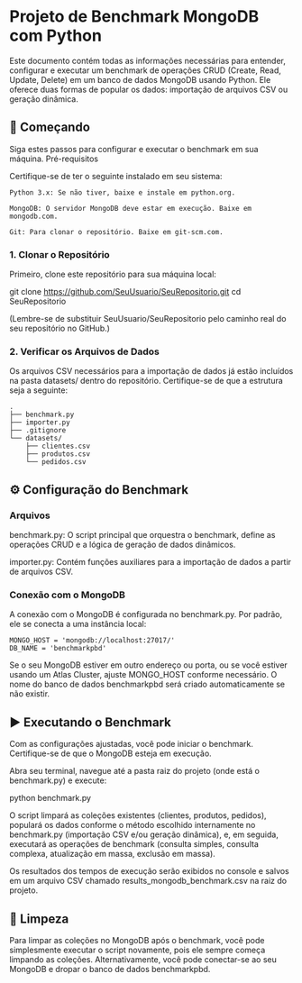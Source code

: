 # Projeto de Benchmark MongoDB com Python

Este documento contém todas as informações necessárias para entender, configurar e executar um benchmark de operações CRUD (Create, Read, Update, Delete) em um banco de dados MongoDB usando Python. Ele oferece duas formas de popular os dados: importação de arquivos CSV ou geração dinâmica.

## 🚀 Começando

Siga estes passos para configurar e executar o benchmark em sua máquina.
Pré-requisitos

Certifique-se de ter o seguinte instalado em seu sistema:

    Python 3.x: Se não tiver, baixe e instale em python.org.

    MongoDB: O servidor MongoDB deve estar em execução. Baixe em mongodb.com.

    Git: Para clonar o repositório. Baixe em git-scm.com.

### 1. Clonar o Repositório

Primeiro, clone este repositório para sua máquina local:

git clone https://github.com/SeuUsuario/SeuRepositorio.git
cd SeuRepositorio

(Lembre-se de substituir SeuUsuario/SeuRepositorio pelo caminho real do seu repositório no GitHub.)

### 2. Verificar os Arquivos de Dados

Os arquivos CSV necessários para a importação de dados já estão incluídos na pasta datasets/ dentro do repositório. Certifique-se de que a estrutura seja a seguinte:

    .
    ├── benchmark.py
    ├── importer.py
    ├── .gitignore
    └── datasets/
        ├── clientes.csv
        ├── produtos.csv
        └── pedidos.csv

## ⚙️ Configuração do Benchmark

### Arquivos

benchmark.py: O script principal que orquestra o benchmark, define as operações CRUD e a lógica de geração de dados dinâmicos.

importer.py: Contém funções auxiliares para a importação de dados a partir de arquivos CSV.

### Conexão com o MongoDB

A conexão com o MongoDB é configurada no benchmark.py. Por padrão, ele se conecta a uma instância local:

    MONGO_HOST = 'mongodb://localhost:27017/'
    DB_NAME = 'benchmarkpbd'

Se o seu MongoDB estiver em outro endereço ou porta, ou se você estiver usando um Atlas Cluster, ajuste MONGO_HOST conforme necessário. O nome do banco de dados benchmarkpbd será criado automaticamente se não existir.

## ▶️ Executando o Benchmark

Com as configurações ajustadas, você pode iniciar o benchmark. Certifique-se de que o MongoDB esteja em execução.

Abra seu terminal, navegue até a pasta raiz do projeto (onde está o benchmark.py) e execute:

python benchmark.py

O script limpará as coleções existentes (clientes, produtos, pedidos), populará os dados conforme o método escolhido internamente no benchmark.py (importação CSV e/ou geração dinâmica), e, em seguida, executará as operações de benchmark (consulta simples, consulta complexa, atualização em massa, exclusão em massa).

Os resultados dos tempos de execução serão exibidos no console e salvos em um arquivo CSV chamado results_mongodb_benchmark.csv na raiz do projeto.

## 🧹 Limpeza

Para limpar as coleções no MongoDB após o benchmark, você pode simplesmente executar o script novamente, pois ele sempre começa limpando as coleções. Alternativamente, você pode conectar-se ao seu MongoDB e dropar o banco de dados benchmarkpbd.
